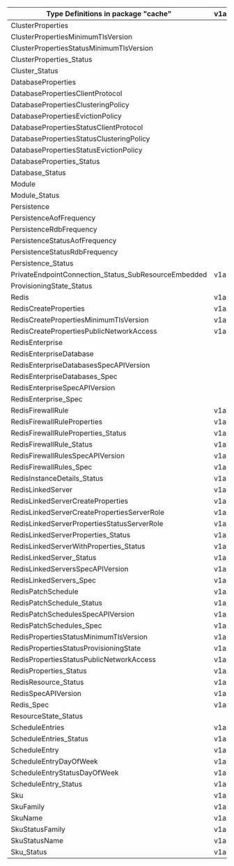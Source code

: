 | Type Definitions in package "cache"                  | v1alpha1api20201201 | v1alpha1api20210301 | v1beta20201201 | v1beta20210301 |
|------------------------------------------------------|---------------------|---------------------|----------------|----------------|
| ClusterProperties                                    |                     | v1alpha1api20210301 |                | v1beta20210301 |
| ClusterPropertiesMinimumTlsVersion                   |                     | v1alpha1api20210301 |                | v1beta20210301 |
| ClusterPropertiesStatusMinimumTlsVersion             |                     | v1alpha1api20210301 |                | v1beta20210301 |
| ClusterProperties_Status                             |                     | v1alpha1api20210301 |                | v1beta20210301 |
| Cluster_Status                                       |                     | v1alpha1api20210301 |                | v1beta20210301 |
| DatabaseProperties                                   |                     | v1alpha1api20210301 |                | v1beta20210301 |
| DatabasePropertiesClientProtocol                     |                     | v1alpha1api20210301 |                | v1beta20210301 |
| DatabasePropertiesClusteringPolicy                   |                     | v1alpha1api20210301 |                | v1beta20210301 |
| DatabasePropertiesEvictionPolicy                     |                     | v1alpha1api20210301 |                | v1beta20210301 |
| DatabasePropertiesStatusClientProtocol               |                     | v1alpha1api20210301 |                | v1beta20210301 |
| DatabasePropertiesStatusClusteringPolicy             |                     | v1alpha1api20210301 |                | v1beta20210301 |
| DatabasePropertiesStatusEvictionPolicy               |                     | v1alpha1api20210301 |                | v1beta20210301 |
| DatabaseProperties_Status                            |                     | v1alpha1api20210301 |                | v1beta20210301 |
| Database_Status                                      |                     | v1alpha1api20210301 |                | v1beta20210301 |
| Module                                               |                     | v1alpha1api20210301 |                | v1beta20210301 |
| Module_Status                                        |                     | v1alpha1api20210301 |                | v1beta20210301 |
| Persistence                                          |                     | v1alpha1api20210301 |                | v1beta20210301 |
| PersistenceAofFrequency                              |                     | v1alpha1api20210301 |                | v1beta20210301 |
| PersistenceRdbFrequency                              |                     | v1alpha1api20210301 |                | v1beta20210301 |
| PersistenceStatusAofFrequency                        |                     | v1alpha1api20210301 |                | v1beta20210301 |
| PersistenceStatusRdbFrequency                        |                     | v1alpha1api20210301 |                | v1beta20210301 |
| Persistence_Status                                   |                     | v1alpha1api20210301 |                | v1beta20210301 |
| PrivateEndpointConnection_Status_SubResourceEmbedded | v1alpha1api20201201 | v1alpha1api20210301 | v1beta20201201 | v1beta20210301 |
| ProvisioningState_Status                             |                     | v1alpha1api20210301 |                | v1beta20210301 |
| Redis                                                | v1alpha1api20201201 |                     | v1beta20201201 |                |
| RedisCreateProperties                                | v1alpha1api20201201 |                     | v1beta20201201 |                |
| RedisCreatePropertiesMinimumTlsVersion               | v1alpha1api20201201 |                     | v1beta20201201 |                |
| RedisCreatePropertiesPublicNetworkAccess             | v1alpha1api20201201 |                     | v1beta20201201 |                |
| RedisEnterprise                                      |                     | v1alpha1api20210301 |                | v1beta20210301 |
| RedisEnterpriseDatabase                              |                     | v1alpha1api20210301 |                | v1beta20210301 |
| RedisEnterpriseDatabasesSpecAPIVersion               |                     | v1alpha1api20210301 |                | v1beta20210301 |
| RedisEnterpriseDatabases_Spec                        |                     | v1alpha1api20210301 |                | v1beta20210301 |
| RedisEnterpriseSpecAPIVersion                        |                     | v1alpha1api20210301 |                | v1beta20210301 |
| RedisEnterprise_Spec                                 |                     | v1alpha1api20210301 |                | v1beta20210301 |
| RedisFirewallRule                                    | v1alpha1api20201201 |                     | v1beta20201201 |                |
| RedisFirewallRuleProperties                          | v1alpha1api20201201 |                     | v1beta20201201 |                |
| RedisFirewallRuleProperties_Status                   | v1alpha1api20201201 |                     | v1beta20201201 |                |
| RedisFirewallRule_Status                             | v1alpha1api20201201 |                     | v1beta20201201 |                |
| RedisFirewallRulesSpecAPIVersion                     | v1alpha1api20201201 |                     | v1beta20201201 |                |
| RedisFirewallRules_Spec                              | v1alpha1api20201201 |                     | v1beta20201201 |                |
| RedisInstanceDetails_Status                          | v1alpha1api20201201 |                     | v1beta20201201 |                |
| RedisLinkedServer                                    | v1alpha1api20201201 |                     | v1beta20201201 |                |
| RedisLinkedServerCreateProperties                    | v1alpha1api20201201 |                     | v1beta20201201 |                |
| RedisLinkedServerCreatePropertiesServerRole          | v1alpha1api20201201 |                     | v1beta20201201 |                |
| RedisLinkedServerPropertiesStatusServerRole          | v1alpha1api20201201 |                     | v1beta20201201 |                |
| RedisLinkedServerProperties_Status                   | v1alpha1api20201201 |                     | v1beta20201201 |                |
| RedisLinkedServerWithProperties_Status               | v1alpha1api20201201 |                     | v1beta20201201 |                |
| RedisLinkedServer_Status                             | v1alpha1api20201201 |                     | v1beta20201201 |                |
| RedisLinkedServersSpecAPIVersion                     | v1alpha1api20201201 |                     | v1beta20201201 |                |
| RedisLinkedServers_Spec                              | v1alpha1api20201201 |                     | v1beta20201201 |                |
| RedisPatchSchedule                                   | v1alpha1api20201201 |                     | v1beta20201201 |                |
| RedisPatchSchedule_Status                            | v1alpha1api20201201 |                     | v1beta20201201 |                |
| RedisPatchSchedulesSpecAPIVersion                    | v1alpha1api20201201 |                     | v1beta20201201 |                |
| RedisPatchSchedules_Spec                             | v1alpha1api20201201 |                     | v1beta20201201 |                |
| RedisPropertiesStatusMinimumTlsVersion               | v1alpha1api20201201 |                     | v1beta20201201 |                |
| RedisPropertiesStatusProvisioningState               | v1alpha1api20201201 |                     | v1beta20201201 |                |
| RedisPropertiesStatusPublicNetworkAccess             | v1alpha1api20201201 |                     | v1beta20201201 |                |
| RedisProperties_Status                               | v1alpha1api20201201 |                     | v1beta20201201 |                |
| RedisResource_Status                                 | v1alpha1api20201201 |                     | v1beta20201201 |                |
| RedisSpecAPIVersion                                  | v1alpha1api20201201 |                     | v1beta20201201 |                |
| Redis_Spec                                           | v1alpha1api20201201 |                     | v1beta20201201 |                |
| ResourceState_Status                                 |                     | v1alpha1api20210301 |                | v1beta20210301 |
| ScheduleEntries                                      | v1alpha1api20201201 |                     | v1beta20201201 |                |
| ScheduleEntries_Status                               | v1alpha1api20201201 |                     | v1beta20201201 |                |
| ScheduleEntry                                        | v1alpha1api20201201 |                     | v1beta20201201 |                |
| ScheduleEntryDayOfWeek                               | v1alpha1api20201201 |                     | v1beta20201201 |                |
| ScheduleEntryStatusDayOfWeek                         | v1alpha1api20201201 |                     | v1beta20201201 |                |
| ScheduleEntry_Status                                 | v1alpha1api20201201 |                     | v1beta20201201 |                |
| Sku                                                  | v1alpha1api20201201 | v1alpha1api20210301 | v1beta20201201 | v1beta20210301 |
| SkuFamily                                            | v1alpha1api20201201 |                     | v1beta20201201 |                |
| SkuName                                              | v1alpha1api20201201 | v1alpha1api20210301 | v1beta20201201 | v1beta20210301 |
| SkuStatusFamily                                      | v1alpha1api20201201 |                     | v1beta20201201 |                |
| SkuStatusName                                        | v1alpha1api20201201 | v1alpha1api20210301 | v1beta20201201 | v1beta20210301 |
| Sku_Status                                           | v1alpha1api20201201 | v1alpha1api20210301 | v1beta20201201 | v1beta20210301 |
